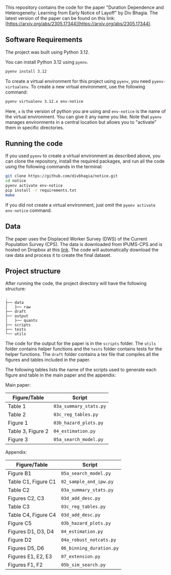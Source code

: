 
This repository contains the code for the paper "Duration Dependence and Heterogeneity: Learning from Early Notice of Layoff" by Div Bhagia. The latest version of the paper can be found on this link: [https://arxiv.org/abs/2305.17344](https://arxiv.org/abs/2305.17344).

## Software Requirements

The project was built using Python 3.12.

You can install Python 3.12 using `pyenv`.
```bash
pyenv install 3.12
```
To create a virtual environment for this project using `pyenv`, you need `pyenv-virtualenv`. To create a new virtual environment, use the following command:
```bash
pyenv virtualenv 3.12.x env-notice
```
Here, `x` is the version of python you are using and `env-notice` is the name of the virtual environment. You can give it any name you like. Note that `pyenv` manages environments in a central location but allows you to "activate" them in specific directories. 

## Running the code

If you used `pyenv` to create a virtual environment as described above, you can clone the repository, install the required packages, and run all the code using the following commands in the terminal:
```bash
git clone https://github.com/divbhagia/notice.git
cd notice
pyenv activate env-notice
pip install -r requirements.txt
make 
```
If you did not create a virtual environment, just omit the `pyenv activate env-notice` command.

## Data
The paper uses the Displaced Worker Survey (DWS) of the Current Population Survey (CPS). The data is downloaded from IPUMS-CPS and is hosted on Dropbox at this [link](https://www.dropbox.com/scl/fo/r2gg07w5qy9kygd00uhbq/AFRzAmOEtgqU7uE2kauVTPw?rlkey=7rz8wj46r8gdrnjm9gbzdx47g&dl=0). The code will automatically download the raw data and process it to create the final dataset.

## Project structure

After running the code, the project directory will have the following structure:

```
.
├── data
│   ├── raw
├── draft
├── output
│   ├── quants
├── scripts
├── tests
└── utils
```

The code for the output for the paper is in the `scripts` folder. The `utils` folder contains helper functions and the `tests` folder contains tests for the helper functions. The `draft` folder contains a tex file that compiles all the figures and tables included in the paper.

The following tables lists the name of the scripts used to generate each figure and table in the main paper and the appendix:

Main paper:

| Figure/Table | Script |
|--------------|--------|
Table 1 | `03a_summary_stats.py` |
Table 2 | `03c_reg_tables.py` |
Figure 1 | `03b_hazard_plots.py` |
Table 3, Figure 2 | `04_estimation.py` |
Figure 3 | `05a_search_model.py` |

Appendix:

| Figure/Table | Script |
|--------------|--------|
Figure B1 | `05a_search_model.py`  |
Table C1, Figure C1 | `02_sample_and_ipw.py` |
Table C2 | `03a_summary_stats.py` |
Figures C2, C3 | `03d_add_desc.py` |
Table C3 | `03c_reg_tables.py`  |
Table C4, Figure C4 | `03d_add_desc.py` |
Figure C5 | `03b_hazard_plots.py`  |
Figures D1, D3, D4 | `04_estimation.py` |
Figure D2 | `04a_robust_notcats.py` |
Figures D5, D6 | `06_binning_duration.py` |
Figures E1, E2, E3 | `07_extension.py` |
Figures F1, F2 | `05b_sim_search.py` |




